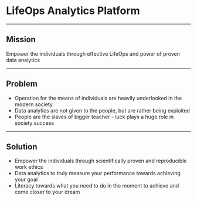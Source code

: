 # LifeOps Analytics Platform

---

## Mission

Empower the individuals through effective LifeOps and power of proven data analytics

---

## Problem

- Operation for the means of individuals are heavily underlooked in the modern society
- Data analytics are not given to the people, but are rather being exploited
- People are the slaves of bigger teacher - luck plays a huge role in society success

---

## Solution

- Empower the individuals through scientifically proven and reproducible work ethics
- Data analytics to truly measure your performance towards achieving your goal
- Literacy towards what you need to do in the moment to achieve and come closer to your dream
